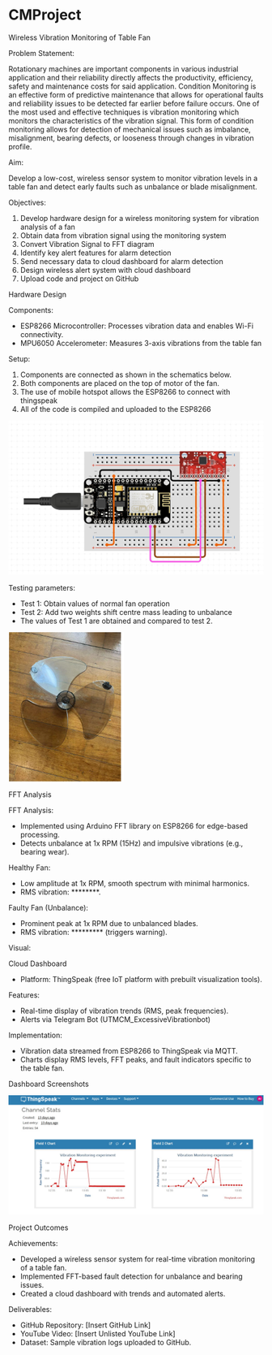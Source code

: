 # CMProject
Wireless Vibration Monitoring of Table Fan

Problem Statement:

Rotationary machines are important components in various industrial application and their reliability directly affects the productivity, efficiency, safety and maintenance costs for said application. Condition Monitoring is an effective form of predictive maintenance that allows for operational faults and reliability issues to be detected far earlier before failure occurs. One of the most used and effective techniques is vibration monitoring which monitors the characteristics of the vibration signal. This form of condition monitoring allows for detection of mechanical issues such as imbalance, misalignment, bearing defects, or looseness through changes in vibration profile.

Aim:

Develop a low-cost, wireless sensor system to monitor vibration levels in a table fan and detect early faults such as unbalance or blade misalignment.

Objectives:

1. Develop hardware design for a wireless monitoring system for vibration analysis of a fan
2. Obtain data from vibration signal using the monitoring system
3. Convert Vibration Signal to FFT diagram
4. Identify key alert features for alarm detection
5. Send necessary data to cloud dashboard for alarm detection
6. Design wireless alert system with cloud dashboard
7. Upload code and project on GitHub



Hardware Design 

Components:
- ESP8266 Microcontroller: Processes vibration data and enables Wi-Fi connectivity.
- MPU6050 Accelerometer: Measures 3-axis vibrations from the table fan

Setup:
1. Components are connected as shown in the schematics below.
2. Both components are placed on the top of motor of the fan.
3. The use of mobile hotspot allows the ESP8266 to connect with thingspeak
4. All of the code is compiled and uploaded to the ESP8266


![Image Alt](https://github.com/LemonMerang13/CMProject/blob/fe528930fbd449e20efc4304881bf3bcbc555854/WhatsApp%20Image%202025-06-02%20at%2019.44.19.jpeg)

Testing parameters:
- Test 1: Obtain values of normal fan operation
- Test 2: Add two weights shift centre mass leading to unbalance
- The values of Test 1 are obtained and compared to test 2. 

![Image Alt](https://github.com/LemonMerang13/CMProject/blob/fe528930fbd449e20efc4304881bf3bcbc555854/Fan%20image.png)

FFT Analysis

FFT Analysis:
- Implemented using Arduino FFT library on ESP8266 for edge-based processing.
- Detects unbalance at 1x RPM (15Hz) and impulsive vibrations (e.g., bearing wear).

Healthy Fan:
- Low amplitude at 1x RPM, smooth spectrum with minimal harmonics.
- RMS vibration: ********.

Faulty Fan (Unbalance):
- Prominent peak at 1x RPM due to unbalanced blades.
- RMS vibration: ********* (triggers warning).

Visual:



Cloud Dashboard 
- Platform: ThingSpeak (free IoT platform with prebuilt visualization tools).

Features:
- Real-time display of vibration trends (RMS, peak frequencies).
- Alerts via Telegram Bot (UTMCM_ExcessiveVibrationbot)

Implementation:
- Vibration data streamed from ESP8266 to ThingSpeak via MQTT.
- Charts display RMS levels, FFT peaks, and fault indicators specific to the table fan.

Dashboard Screenshots

![Image Alt](https://github.com/LemonMerang13/CMProject/blob/fe528930fbd449e20efc4304881bf3bcbc555854/WhatsApp%20Image%202025-06-29%20at%2011.18.31.jpeg)


Project Outcomes 

Achievements:
- Developed a wireless sensor system for real-time vibration monitoring of a table fan.
- Implemented FFT-based fault detection for unbalance and bearing issues.
- Created a cloud dashboard with trends and automated alerts.

Deliverables:
- GitHub Repository: [Insert GitHub Link]
- YouTube Video: [Insert Unlisted YouTube Link]
- Dataset: Sample vibration logs uploaded to GitHub.




